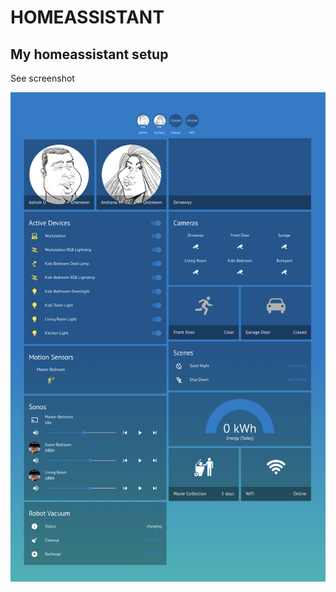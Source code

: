 # HOMEASSISTANT

## My homeassistant setup

See screenshot

![Home Assistant](/screenshot.png?raw=true "Home Assistant")